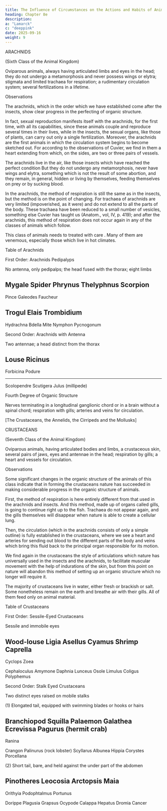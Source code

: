 ```yaml
---
title: The Influence of Circumstances on the Actions and Habits of Animals
heading: Chapter 8e
description: 
a: "Lamarck"
c: "deeppink"
date: 2025-09-16
weight: 9
---
```

 

ARACHNIDS

(Sixth Class of the Animal Kingdom)

Oviparous animals, always having articulated limbs and eyes in the head; they do not undergo a metamorphosis and never possess wings or elytra; stigmata and limited trachaea for respiration; a rudimentary circulation system; several fertilizations in a lifetime.

Observations

The arachnids, which in the order which we have established come after the insects, show clear progress in the perfecting of organic structure.

In fact, sexual reproduction manifests itself with the arachnids, for the first time, with all its capabilities, since these animals couple and reproduce several times in their lives, while in the insects, the sexual organs, like those of plants, can carry out only a single fertilization. Moreover, the arachnids are the first animals in which the circulation system begins to become sketched out. For according to the observations of Cuvier, we find in them a heart extending from which, on the sides, are two or three pairs of vessels.

The arachnids live in the air, like those insects which have reached the perfect condition But they do not undergo any metamorphosis, never have wings and elytra, something which is not the result of some abortion, and they remain, in general, hidden or living by themselves, feeding themselves on prey or by sucking blood.

In the arachnids, the method of respiration is still the same as in the insects, but the method is on the point of changing. For trachaea of arachnids are very limited (impoverished, as it were) and do not extend to all the parts of the body. These trachaea have been reduced to a small number of vesicles, something else Cuvier has taught us (Anatom., vol, IV, p. 419); and after the arachnids, this method of respiration does not occur again in any of the classes of animals which follow.

This class of animals needs to treated with care . Many of them are venemous, especially those which live in hot climates.

Table of Arachnids

First Order: Arachnids Pedipalyps

No antenna, only pedipalps; the head fused with the thorax; eight limbs

Mygale
Spider
Phrynus
Thelyphnus
Scorpion
-----
Pince
Galeodes
Faucheur

Trogul
Elais
Trombidium
-----
Hydrachna
Bdella
Mite
Nymphon
Pycnogonum

Second Order: Arachnids with Antenna

Two antennae; a head distinct from the thorax

Louse
Ricinus
-----
Forbicina
Podure

-----
Scolopendre
Scutigera
Julus (millipede)

Fourth Degree of Organic Structure

Nerves terminating in a longitudinal ganglionic chord or in a brain without a spinal chord; respiration with gills; arteries and veins for circulation.

[The Crustaceans, the Annelids, the Cirripeds and the Mollusks]

CRUSTACEANS

(Seventh Class of the Animal Kingdom)

Oviparous animals, having articulated bodies and limbs, a crustaceous skin, several pairs of jaws, eyes and antennae in the head; respiration by gills; a heart and vessels for circulation.

Observations

Some significant changes in the organic structure of the animals of this class indicate that in forming the crustaceans nature has succeeded in making considerable progress in the organic structure of animals.

First, the method of respiration is here entirely different from that used in the arachnids and insects. And this method, made up of organs called gills, is going to continue right up to the fish. Trachaea do not appear again, and the gills themselves will disappear when nature is able to create a cellular lung.

Then, the circulation (which in the arachnids consists of only a simple outline) is fully established in the crustaceans, where we see a heart and arteries for sending out blood to the different parts of the body and veins which bring this fluid back to the principal organ responsible for its motion.

We find again in the crustaceans the style of articulations which nature has universally used in the insects and the arachnids, to facilitate muscular movement with the help of indurations of the skin, but from this point on nature will abandon this method of setting up an organic structure which no longer will require it.

The majority of crustaceans live in water, either fresh or brackish or salt. Some nonetheless remain on the earth and breathe air with their gills. All of them feed only on animal material.

Table of Crustaceans

First Order: Sessile-Eyed Crustaceans

Sessile and immobile eyes

Wood-louse
Ligia
Asellus
Cyamus
Shrimp
Caprella
-----
Cyclops
Zoea

Cephaloculus
Amymone
Daphnia
Lunceus
Osole
Limulus
Coligus
Polyphemus

Second Order: Stalk Eyed Crustaceans

Two distinct eyes raised on mobile stalks

(1) Elongated tail, equipped with swimming blades or hooks or hairs

Branchiopod
Squilla
Palaemon
Galathea
Ecrevissa
Pagurus (hermit crab)
-----
Ranina

Crangon
Palinurus (rock lobster)
Scyllarus
Albunea
Hippia 
Corystes
Porcellana

(2) Short tail, bare, and held against the under part of the abdomen

Pinotheres
Leocosia
Arctopsis
Maia
-----
Orithyia
Podophtalmus
Portunus

Dorippe
Plagusia
Grapsus
Ocypode
Calappa
Hepatus
Dromia
Cancer

